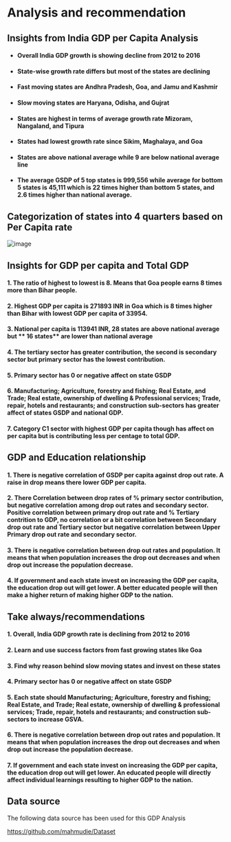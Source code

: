 # Analysis and recommendation

## Insights from India GDP per Capita Analysis
* #### Overall India GDP growth is showing decline from 2012 to 2016
* #### State-wise growth rate differs but most of the states are declining
* #### Fast moving states are **Andhra Pradesh, Goa, and Jamu and Kashmir**
* #### Slow moving states are **Haryana, Odisha, and Gujrat**
* #### States are highest in terms of average growth rate **Mizoram, Nangaland, and Tipura**
* #### States had lowest growth rate since **Sikim, Maghalaya, and Goa**
* #### States are above national average while 9 are below national average line
* #### The average GSDP of 5 top states is 999,556 while average for bottom 5 states is 45,111 which is 22 times higher than bottom 5 states, and 2.6 times higher than national average.


## Categorization of states into 4 quarters based on Per Capita rate
![image](https://user-images.githubusercontent.com/20435849/159723065-0dc73a7d-865f-46d2-a490-0c11af45d896.png)

## Insights for GDP per capita and Total GDP

#### 1. The ratio of highest to lowest is 8. Means that **Goa** people earns 8 times more than **Bihar** people.
#### 2. Highest GDP per capita is **271893** INR in **Goa** which is 8 times higher than **Bihar** with lowest GDP per capita of 33954.
#### 3. National per capita is **113941** INR, 28 states are above national average but ** 16 states** are lower than **national avera**ge
#### 4. The tertiary sector has greater contribution, the second is secondary sector but primary sector has the lowest contribution.
#### 5. Primary sector has 0 or negative affect on state GSDP
#### 6. Manufacturing; Agriculture, forestry and fishing; Real Estate, and Trade; Real estate, ownership of dwelling & Professional services; Trade, repair, hotels and restaurants; and construction sub-sectors has greater affect of states GSDP and national GDP.
#### 7. **Category C1** sector with highest GDP per capita though has affect on per capita but is contributing less per centage to total GDP.

## GDP and Education relationship

#### 1. There is negative correlation of GSDP per capita against drop out rate. A raise in drop means there lower GDP per capita.
#### 2. There Correlation between drop rates of % primary sector contribution, but negative correlation among drop out rates and secondary sector. Positive correlation between primary drop out rate and % Tertiary contrition to GDP, no correlation or a bit correlation between Secondary drop out rate and Tertiary sector but negative correlation between Upper Primary drop out rate and secondary sector.
#### 3. There is negative correlation between drop out rates and population. It means that when population increases the drop out decreases and when drop out increase the population decrease.
#### 4. If government and each state invest on increasing the GDP per capita, the education drop out will get lower. A better educated people will then make a higher return of making higher GDP to the nation.


## Take always/recommendations
#### 1. Overall, India GDP growth rate is declining from 2012 to 2016
#### 2. Learn and use success factors from fast growing states like Goa
#### 3. Find why reason behind slow moving states and invest on these states
#### 4. Primary sector has 0 or negative affect on state GSDP
#### 5. Each state should Manufacturing; Agriculture, forestry and fishing; Real Estate, and Trade; Real estate, ownership of dwelling & professional services; Trade, repair, hotels and restaurants; and construction sub- sectors to increase GSVA.
#### 6. There is negative correlation between drop out rates and population. It means that when population increases the drop out decreases and when drop out increase the population decrease.
#### 7. If government and each state invest on increasing the GDP per capita, the education drop out will get lower. An educated people will directly affect individual learnings resulting to higher GDP to the nation.

## Data source
The following data source has been used for this GDP Analysis

https://github.com/mahmudie/Dataset
